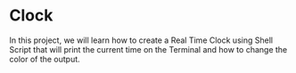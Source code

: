 # Clock
In this project, we will learn how to create a Real Time Clock using Shell Script that will print the current time on the Terminal and how to change the color of the output.
